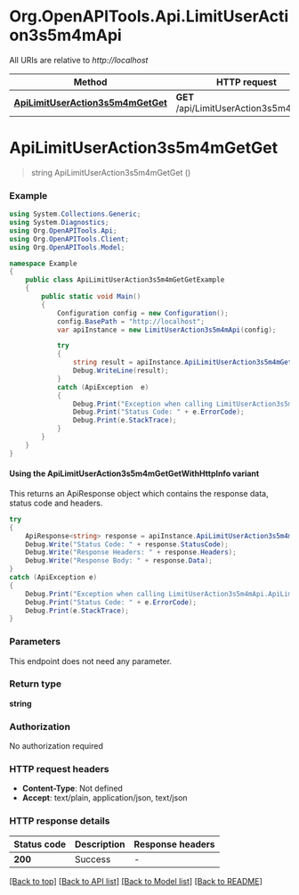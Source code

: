 # Org.OpenAPITools.Api.LimitUserAction3s5m4mApi

All URIs are relative to *http://localhost*

| Method | HTTP request | Description |
|--------|--------------|-------------|
| [**ApiLimitUserAction3s5m4mGetGet**](LimitUserAction3s5m4mApi.md#apilimituseraction3s5m4mgetget) | **GET** /api/LimitUserAction3s5m4m/Get |  |

<a id="apilimituseraction3s5m4mgetget"></a>
# **ApiLimitUserAction3s5m4mGetGet**
> string ApiLimitUserAction3s5m4mGetGet ()



### Example
```csharp
using System.Collections.Generic;
using System.Diagnostics;
using Org.OpenAPITools.Api;
using Org.OpenAPITools.Client;
using Org.OpenAPITools.Model;

namespace Example
{
    public class ApiLimitUserAction3s5m4mGetGetExample
    {
        public static void Main()
        {
            Configuration config = new Configuration();
            config.BasePath = "http://localhost";
            var apiInstance = new LimitUserAction3s5m4mApi(config);

            try
            {
                string result = apiInstance.ApiLimitUserAction3s5m4mGetGet();
                Debug.WriteLine(result);
            }
            catch (ApiException  e)
            {
                Debug.Print("Exception when calling LimitUserAction3s5m4mApi.ApiLimitUserAction3s5m4mGetGet: " + e.Message);
                Debug.Print("Status Code: " + e.ErrorCode);
                Debug.Print(e.StackTrace);
            }
        }
    }
}
```

#### Using the ApiLimitUserAction3s5m4mGetGetWithHttpInfo variant
This returns an ApiResponse object which contains the response data, status code and headers.

```csharp
try
{
    ApiResponse<string> response = apiInstance.ApiLimitUserAction3s5m4mGetGetWithHttpInfo();
    Debug.Write("Status Code: " + response.StatusCode);
    Debug.Write("Response Headers: " + response.Headers);
    Debug.Write("Response Body: " + response.Data);
}
catch (ApiException e)
{
    Debug.Print("Exception when calling LimitUserAction3s5m4mApi.ApiLimitUserAction3s5m4mGetGetWithHttpInfo: " + e.Message);
    Debug.Print("Status Code: " + e.ErrorCode);
    Debug.Print(e.StackTrace);
}
```

### Parameters
This endpoint does not need any parameter.
### Return type

**string**

### Authorization

No authorization required

### HTTP request headers

 - **Content-Type**: Not defined
 - **Accept**: text/plain, application/json, text/json


### HTTP response details
| Status code | Description | Response headers |
|-------------|-------------|------------------|
| **200** | Success |  -  |

[[Back to top]](#) [[Back to API list]](../README.md#documentation-for-api-endpoints) [[Back to Model list]](../README.md#documentation-for-models) [[Back to README]](../README.md)

